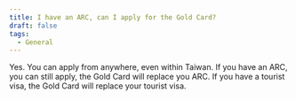 ```yaml
---
title: I have an ARC, can I apply for the Gold Card?
draft: false
tags:
  - General
---
```

Yes. You can apply from anywhere, even within Taiwan. If you have an ARC, you can still apply, the Gold Card will replace you ARC. If you have a tourist visa, the Gold Card will replace your tourist visa.